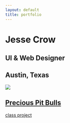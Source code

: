 ```yaml
---
layout: default
title: portfolio
---
```

<div class="portfolio-index-header">
	<h1>Jesse Crow</h1>
	<h2>UI &amp; Web Designer</h2>
	<h2>Austin, Texas</h2>
</div>
<div class="wrapper">
	<div class="portfolio-item">
		<a href="/projects/precious-pitbulls.html">
			<div class="portfolio-snippet">
				<img src="../img/portfolio-snippets/pitbull-blogposts.jpg">
			</div>
			<div class="portfolio-snippet-info">
					<h2>Precious Pit Bulls</h2>
					<p>class project</p>
			</div>
		</a>
	</div>